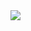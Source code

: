 <img src="https://user-images.githubusercontent.com/107227445/182586840-f94fddd6-27e3-4f11-81c6-d9b35e175daf.gi"/>
